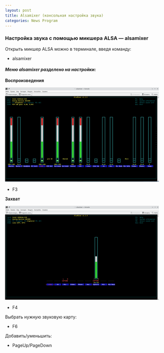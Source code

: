 ```yaml
---
layout: post
title: Alsamixer (консольная настройка звука)
categories: News Program
---
```


### **Настройка звука с помощью микшера ALSA — alsamixer**

Открыть микшер ALSA можно в терминале, введя команду:

- alsamixer

#### *Меню alsamixer разделено на настройки:*

**Воспроизведения**

![](/image/alsa/alsa_f3.png)

- F3

**Захват**

![](/image/alsa/alsa_f4.png)

- F4

Выбрать нужную звуковую карту:

-  F6

Добавить/уменьшить:

- PageUp/PageDown